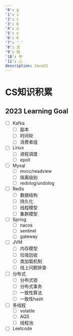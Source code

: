 ```yaml
---
'0': g
'1': i
'2': t
'3': b
'4': o
'5': o
'6': k
'7': ' '
'8': 文
'9': 档
'10': 中
'11': 心
description: JavaCS
---
```


# CS知识积累

## 2023 Learning Goal

* [ ] Kafka
  * [ ] 副本
  * [ ] 时间轮
  * [ ] 消费者组
* [ ] Linux
  * [ ] 进程调度
  * [ ] epoll
* [ ] Mysql
  * [ ] mvcc/readview
  * [ ] 隔离级别
  * [ ] redolog/undolog
* [ ] Redis
  * [ ] 数据结构
  * [ ] 持久化
  * [ ] 线程模型
  * [ ] 集群模型
* [ ] Spring
  * [ ] nacos
  * [ ] sentinel
  * [ ] gateway
* [ ] JVM
  * [ ] 内存模型
  * [ ] 垃圾回收
  * [ ] 类加载机制
  * [ ] 线上问题排查
* [ ] 分布式
  * [ ] 分布式锁
  * [ ] 分布式事务
  * [ ] 一致性算法
  * [ ] 一致性hash
* [ ] 多线程
  * [ ] volatile
  * [ ] AQS
  * [ ] 线程池
* [ ] Leetcode
